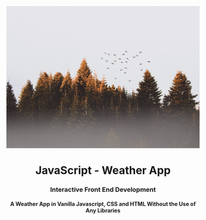 <h1 align="center">
<br>
  <img src="assets/img/flock-of-birds-917494.jpg" width="600">
  <br>
    <br>
  JavaScript - Weather App
  <br>
</h1>

<h3 align="center">Interactive Front End Development</h3>

<h4 align="center">A Weather App in Vanilla Javascript, CSS and HTML Without the Use of Any Libraries</h4>